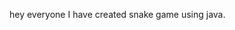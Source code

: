 hey everyone
I have created snake game using java.
<!---
Mitali-Gajbhiye/Mitali-Gajbhiye is a ✨ special ✨ repository because its `README.md` (this file) appears on your GitHub profile.
You can click the Preview link to take a look at your changes.
--->
